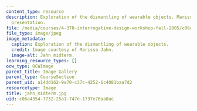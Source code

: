 ```yaml
---
content_type: resource
description: Exploration of the dismantling of wearable objects. Marissa Jahn's midterm
  presentation.
file: /media/courses/4-370-interrogative-design-workshop-fall-2005/c06a4354773225a1747e1737e76aa8ac_jahn_midterm.jpg
file_type: image/jpeg
image_metadata:
  caption: Exploration of the dismantling of wearable objects.
  credit: Image courtesy of Marissa Jahn.
  image-alt: Jahn midterm.
learning_resource_types: []
ocw_type: OCWImage
parent_title: Image Gallery
parent_type: CourseSection
parent_uid: a14dd162-9a70-c37c-4252-6c4081baa7d2
resourcetype: Image
title: jahn_midterm.jpg
uid: c06a4354-7732-25a1-747e-1737e76aa8ac
---
```

